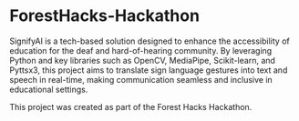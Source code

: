 # ForestHacks-Hackathon

SignifyAI is a tech-based solution designed to enhance the accessibility of education for the deaf and hard-of-hearing community. By leveraging Python and key libraries such as OpenCV, MediaPipe, Scikit-learn, and Pyttsx3, this project aims to translate sign language gestures into text and speech in real-time, making communication seamless and inclusive in educational settings.

This project was created as part of the Forest Hacks Hackathon.
